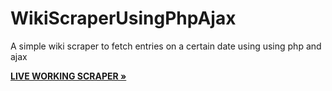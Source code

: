 # WikiScraperUsingPhpAjax
A simple wiki scraper to fetch entries on a certain date using  using php and ajax

 <a href="https://jsm33t.com/repository/apps/scraper/wiki_bdates"><strong>LIVE WORKING SCRAPER »</strong></a>
